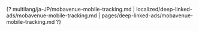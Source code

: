 {? multilang/ja-JP/mobavenue-mobile-tracking.md | localized/deep-linked-ads/mobavenue-mobile-tracking.md | pages/deep-linked-ads/mobavenue-mobile-tracking.md ?}
